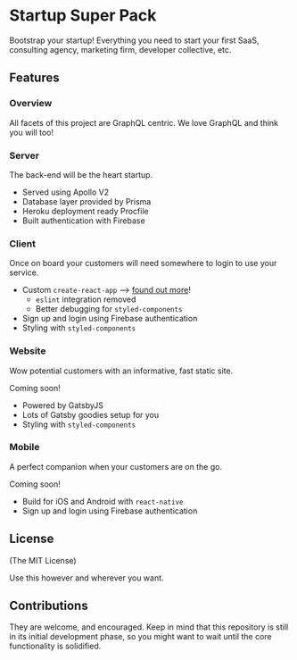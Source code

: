 # Startup Super Pack

Bootstrap your startup! Everything you need to start your first SaaS, consulting agency, marketing firm, developer collective, etc.

## Features

### Overview

All facets of this project are GraphQL centric. We love GraphQL and think you will too!

### Server

The back-end will be the heart  startup.

- Served using Apollo V2
- Database layer provided by Prisma
- Heroku deployment ready Procfile
- Built authentication with Firebase

### Client

Once on board your customers will need somewhere to login to use your service.

- Custom `create-react-app` --> [found out more](https://github.com/joserocha3/create-react-app-eslintless)!
  - `eslint` integration removed
  - Better debugging for `styled-components`
- Sign up and login using Firebase authentication
- Styling with `styled-components`

### Website

Wow potential customers with an informative, fast static site.

Coming soon!

- Powered by GatsbyJS
- Lots of Gatsby goodies setup for you
- Styling with `styled-components`

### Mobile

A perfect companion when your customers are on the go.

Coming soon!

- Build for iOS and Android with `react-native`
- Sign up and login using Firebase authentication

## License

(The MIT License)

Use this however and wherever you want.

## Contributions

They are welcome, and encouraged. Keep in mind that this repository is still in its initial development phase, so you might want to wait until the core functionality is solidified.
